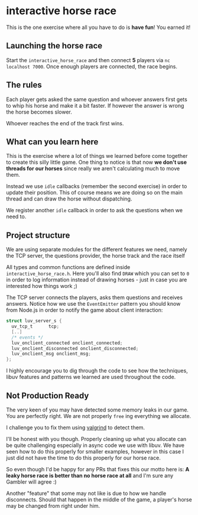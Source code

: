 # interactive horse race 

This is the one exercise where all you have to do is **have fun**! You earned it!

## Launching the horse race

Start the `interactive_horse_race` and then connect **5** players via `nc localhost 7000`.
Once enough players are connected, the race begins.

## The rules

Each player gets asked the same question and whoever answers first gets to whip his horse and make it a bit faster.
If however the answer is wrong the horse becomes slower.

Whoever reaches the end of the track first wins.

## What can you learn here

This is the exercise where a lot of things we learned before come together to create this silly little game.
One thing to notice is that now **we don't use threads for our horses** since really we aren't calculating much to move
them. 

Instead we use `idle` callbacks (remember the second exercise) in order to update their position. This of course means
we are doing so on the main thread and can draw the horse without dispatching.

We register another `idle` callback in order to ask the questions when we need to.

## Project structure

We are using separate modules for the different features we need, namely the TCP server, the questions provider, the
horse track and the race itself

All types and common functions are defined inside `interactive_horse_race.h`. Here you'll also find `DRAW` which you can
set to `0` in order to log information instead of drawing horses - just in case you are interested how things work ;)

The TCP server connects the players, asks them questions and receives answers.
Notice how we use the `EventEmitter` pattern you should know from Node.js in order to notify the game about client
interaction:

```c
struct luv_server_s {
  uv_tcp_t      tcp;
  [..]
  /* events */
  luv_onclient_connected onclient_connected;
  luv_onclient_disconnected onclient_disconnected;
  luv_onclient_msg onclient_msg;
};
```

I highly encourage you to dig through the code to see how the techniques, libuv features and patterns we learned are
used throughout the code.

## Not Production Ready

The very keen of you may have detected some memory leaks in our game. You are perfectly right. We are not properly
`free` ing everything we allocate.

I challenge you to fix them using [valgrind](http://valgrind.org/) to detect them.

I'll be honest with you though. Properly cleaning up what you allocate can be quite challenging especially in async code
we use with libuv. 
We have seen how to do this properly for smaller examples, however in this case I just did not have the time to do this
properly for our horse race.

So even though I'd be happy for any PRs that fixes this our motto here is:
**A leaky horse race is better than no horse race at all** and I'm sure any Gambler will agree :)

Another "feature" that some may not like is due to how we handle disconnects. Should that happen in the middle of the
game, a player's horse may be changed from right under him.
